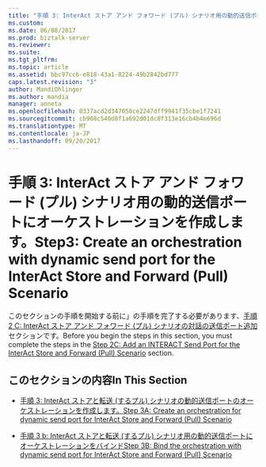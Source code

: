 ```yaml
---
title: "手順 3: InterAct ストア アンド フォワード (プル) シナリオ用の動的送信ポートにオーケストレーションを作成する |Microsoft ドキュメント"
ms.custom: 
ms.date: 06/08/2017
ms.prod: biztalk-server
ms.reviewer: 
ms.suite: 
ms.tgt_pltfrm: 
ms.topic: article
ms.assetid: bbc97cc6-e818-43a1-8224-49b2842bd777
caps.latest.revision: "3"
author: MandiOhlinger
ms.author: mandia
manager: anneta
ms.openlocfilehash: 0337acd2d347058ce2247dff9941f35cbe1f7241
ms.sourcegitcommit: cb908c540d8f1a692d01dc8f313e16cb4b4e696d
ms.translationtype: MT
ms.contentlocale: ja-JP
ms.lasthandoff: 09/20/2017
---
```

# <a name="step3-create-an-orchestration-with--dynamic-send-port-for-the-interact-store-and-forward-pull-scenario"></a><span data-ttu-id="7ed4b-102">手順 3: InterAct ストア アンド フォワード (プル) シナリオ用の動的送信ポートにオーケストレーションを作成します。</span><span class="sxs-lookup"><span data-stu-id="7ed4b-102">Step3: Create an orchestration with  dynamic send port for the InterAct Store and Forward (Pull) Scenario</span></span>
<span data-ttu-id="7ed4b-103">このセクションの手順を開始する前に」の手順を完了する必要があります、[手順 2 C: InterAct ストア アンド フォワード (プル) シナリオの対話の送信ポート追加](../../adapters-and-accelerators/fileact-interact/step-2c-add-interact-send-port-for-interact-store-and-forward-pull-scenario.md)セクションです。</span><span class="sxs-lookup"><span data-stu-id="7ed4b-103">Before you begin the steps in this section, you must complete the steps in the [Step 2C: Add an INTERACT Send Port for the InterAct Store and Forward (Pull) Scenario](../../adapters-and-accelerators/fileact-interact/step-2c-add-interact-send-port-for-interact-store-and-forward-pull-scenario.md) section.</span></span>  
  
## <a name="in-this-section"></a><span data-ttu-id="7ed4b-104">このセクションの内容</span><span class="sxs-lookup"><span data-stu-id="7ed4b-104">In This Section</span></span>  
  
-   [<span data-ttu-id="7ed4b-105">手順 3: InterAct ストアと転送 (するプル) シナリオの動的送信ポートのオーケストレーションを作成します。</span><span class="sxs-lookup"><span data-stu-id="7ed4b-105">Step 3A: Create an orchestration for dynamic send port for InterAct Store and Forward (Pull) Scenario</span></span>](../../adapters-and-accelerators/fileact-interact/step-3a-create-orchestration-for-dynamic-send-port-interact-store-and-forward.md)  
  
-   [<span data-ttu-id="7ed4b-106">手順 3 b: InterAct ストアと転送 (するプル) シナリオ用の動的送信ポートにオーケストレーションをバインド</span><span class="sxs-lookup"><span data-stu-id="7ed4b-106">Step 3B: Bind the orchestration with dynamic send port for InterAct Store and Forward (Pull) Scenario</span></span>](../../adapters-and-accelerators/fileact-interact/step-3b-bind-orchestration-with-dynamic-send-port-for-interact-scenario.md)